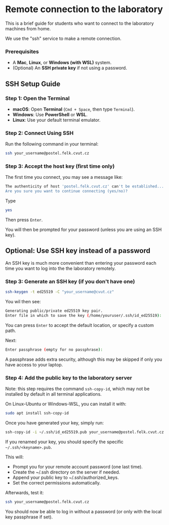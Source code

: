 # Remote connection to the laboratory

This is a brief guide for students who want to connect to the laboratory machines from home.

We use the "ssh" service to make a remote connection.

### Prerequisites

- A **Mac**, **Linux**, or **Windows (with WSL)** system.
- (Optional) An **SSH private key** if not using a password.

## SSH Setup Guide

### **Step 1: Open the Terminal**

- **macOS**: Open **Terminal** (`Cmd + Space`, then type `Terminal`).
- **Windows**: Use **PowerShell** or **WSL**.
- **Linux**: Use your default terminal emulator.

### Step 2: Connect Using SSH

Run the following command in your terminal:

```bash
ssh your_username@postel.felk.cvut.cz
```

### **Step 3: Accept the host key (first time only)**

The first time you connect, you may see a message like:
```bash
The authenticity of host 'postel.felk.cvut.cz' can't be established...
Are you sure you want to continue connecting (yes/no)?
```

Type
```bash
yes
```
Then press `Enter`.

You will then be prompted for your password (unless you are using an SSH key).

## Optional: Use SSH key instead of a password

An SSH key is much more convenient than entering your password each time you want to log into the the laboratory remotely.

### Step 3: Generate an SSH key (if you don't have one)

```bash
ssh-keygen -t ed25519 -C "your_username@cvut.cz"
```

You wil then see:
```bash
Generating public/private ed25519 key pair.
Enter file in which to save the key (/home/youruser/.ssh/id_ed25519):
```

You can press `Enter` to accept the default location, or specify a custom path.

Next:
```bash
Enter passphrase (empty for no passphrase):
```

A passphrase adds extra security, although this may be skipped if only you have access to your laptop.

### Step 4: Add the public key to the laboratory server

Note: this step requires the command `ssh-copy-id`, which may not be installed by default in all terminal applications.

On Linux-Ubuntu or Windows-WSL, you can install it with:
```bash
sudo apt install ssh-copy-id
```

Once you have generated your key, simply run:

```bash
ssh-copy-id -i ~/.ssh/id_ed25519.pub your_username@postel.felk.cvut.cz
```

If you renamed your key, you should specify the specific `~/.ssh/<keyname>.pub`.


This will:

- Prompt you for your remote account password (one last time).
- Create the ~/.ssh directory on the server if needed.
- Append your public key to ~/.ssh/authorized_keys.
- Set the correct permissions automatically.

Afterwards, test it:

```bash
ssh your_username@postel.felk.cvut.cz
```

You should now be able to log in without a password (or only with the local key passphrase if set).









